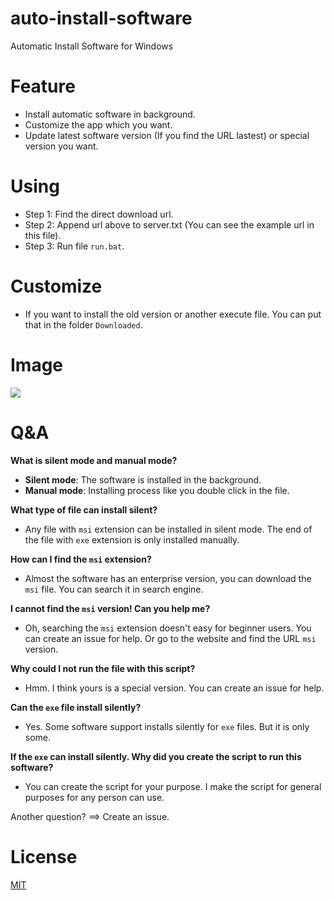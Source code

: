# auto-install-software
Automatic Install Software for Windows

# Feature
- Install automatic software in background.
- Customize the app which you want.
- Update latest software version (If you find the URL lastest) or special version you want.

# Using
* Step 1: Find the direct download url.
* Step 2: Append url above to server.txt (You can see the example url in this file).
* Step 3: Run file `run.bat`.

# Customize
- If you want to install the old version or another execute file. You can put that in the folder `Downloaded`.

# Image
![](https://i.imgur.com/LXMPrA3.png)

# Q&A
**What is silent mode and manual mode?**
- **Silent mode**: The software is installed in the background.
- **Manual mode**: Installing process like you double click in the file.

**What type of file can install silent?**
- Any file with `msi` extension can be installed in silent mode. The end of the file with `exe` extension is only installed manually.

**How can I find the `msi` extension?**
- Almost the software has an enterprise version, you can download the `msi` file. You can search it in search engine.

**I cannot find the `msi` version! Can you help me?**
- Oh, searching the `msi` extension doesn't easy for beginner users. You can create an issue for help. Or go to the website and find the URL `msi` version.

**Why could I not run the file with this script?**
- Hmm. I think yours is a special version. You can create an issue for help.

**Can the `exe` file install silently?**
- Yes. Some software support installs silently for `exe` files. But it is only some.

**If the `exe` can install silently. Why did you create the script to run this software?**
- You can create the script for your purpose. I make the script for general purposes for any person can use.

Another question? ==> Create an issue.

# License
[MIT](https://github.com/itlvd/auto-install-software/blob/main/LICENSE)
